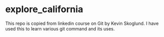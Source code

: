 # explore_california

This repo is copied from linkedin course on Git by Kevin Skoglund. I have used this to learn various git command and its uses.
